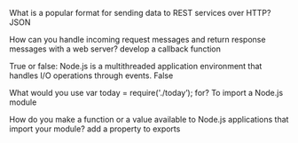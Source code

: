 
What is a popular format for sending data to REST services over HTTP?
JSON

How can you handle incoming request messages and return response messages with a web server?
develop a callback function

True or false: Node.js is a multithreaded application environment that handles I/O operations through events.
False

What would you use var today = require('./today’); for?
To import a Node.js module

How do you make a function or a value available to Node.js applications that import your module?
add a property to exports
